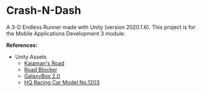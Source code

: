 # Crash-N-Dash
A 3-D Endless Runner made with Unity (version 2020.1.6). This project is for the Mobile Applications Development 3 module.

**References:**
* Unity Assets
  * [Kajaman's Road](https://assetstore.unity.com/packages/3d/environments/roadways/kajaman-s-roads-free-52628)
  * [Road Blocker](https://assetstore.unity.com/packages/3d/props/exterior/road-blocker-663)
  * [GalaxyBox 2.0](https://assetstore.unity.com/packages/2d/textures-materials/sky/galaxybox-2-0-84349)
  * [HQ Racing Car Model No.1203](https://assetstore.unity.com/packages/3d/vehicles/land/hq-racing-car-model-no-1203-139221)

